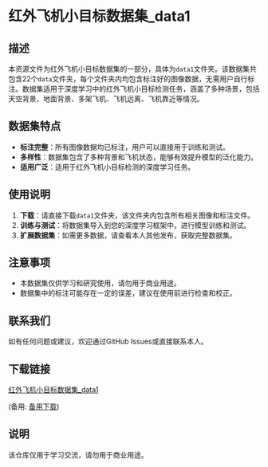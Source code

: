 # 红外飞机小目标数据集_data1

## 描述
本资源文件为红外飞机小目标数据集的一部分，具体为`data1`文件夹。该数据集共包含22个`data`文件夹，每个文件夹内均包含标注好的图像数据，无需用户自行标注。数据集适用于深度学习中的红外飞机小目标检测任务，涵盖了多种场景，包括天空背景、地面背景、多架飞机、飞机远离、飞机靠近等情况。

## 数据集特点
- **标注完整**：所有图像数据均已标注，用户可以直接用于训练和测试。
- **多样性**：数据集包含了多种背景和飞机状态，能够有效提升模型的泛化能力。
- **适用广泛**：适用于红外飞机小目标检测的深度学习任务。

## 使用说明
1. **下载**：请直接下载`data1`文件夹，该文件夹内包含所有相关图像和标注文件。
2. **训练与测试**：将数据集导入到您的深度学习框架中，进行模型训练和测试。
3. **扩展数据集**：如需更多数据，请查看本人其他发布，获取完整数据集。

## 注意事项
- 本数据集仅供学习和研究使用，请勿用于商业用途。
- 数据集中的标注可能存在一定的误差，建议在使用前进行检查和校正。

## 联系我们
如有任何问题或建议，欢迎通过GitHub Issues或直接联系本人。

## 下载链接
[红外飞机小目标数据集_data1](https://pan.quark.cn/s/24c7a75c8e2a) 

(备用: [备用下载](https://pan.baidu.com/s/1fKJy9nbFsZhmps9Y3f8qWg?pwd=1234))

## 说明

该仓库仅用于学习交流，请勿用于商业用途。
